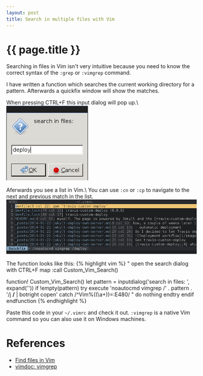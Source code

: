 ```yaml
---
layout: post
title: Search in multiple files with Vim
---
```


{{ page.title }}
================
Searching in files in Vim isn't very intuitive because you need to know the
correct syntax of the `:grep` or `:vimgrep` command.

I have written a function which searches the current working directory for a
pattern. Afterwards a quickfix window will show the matches. 

When pressing CTRL+F this input dialog will pop up.\\
![vim-search input dialog](/images/vim-search1.png)

Aferwards you see a list in Vim.\\
You can use `:cn` or `:cp` to navigate to the next and previous match in the 
list.
![vim-search](/images/vim-search2.png)

The function looks like this:
{% highlight vim %}
" open the search dialog with CTRL+F
map <C-f> :call Custom_Vim_Search()<CR>

function! Custom_Vim_Search()
  let pattern = inputdialog('search in files: ', expand('<cword>'))
  if !empty(pattern)
    try
      execute 'noautocmd vimgrep /' . pattern .  '/j **/** | botright copen'
    catch /^Vim\%((\a\+)\)\=:E480/ 
      " do nothing
    endtry
  endif
endfunction
{% endhighlight %}

Paste this code in your `~/.vimrc` and check it out. `:vimgrep` is a native Vim
command so you can also use it on Windows machines.


References
==========
- [Find files in Vim](http://vim.wikia.com/wiki/Find_in_files_within_Vim)
- [vimdoc: vimgrep](http://vimdoc.sourceforge.net/htmldoc/quickfix.html#:vimgrep)
